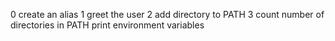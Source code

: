 0 create an alias
1 greet the user
2 add directory to PATH
3 count number of directories in PATH
print environment variables